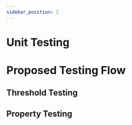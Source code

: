 ```yaml
---
sidebar_position: 2
---
```


# Unit Testing 

# Proposed Testing Flow

## Threshold Testing

## Property Testing



